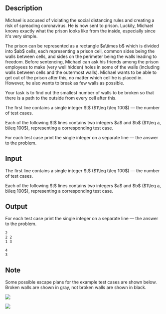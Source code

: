 ## Description

<div><p>Michael is accused of violating the social distancing rules and creating a risk of spreading coronavirus. He is now sent to prison. Luckily, Michael knows exactly what the prison looks like from the inside, especially since it's very simple.</p><p>The prison can be represented as a rectangle $a\times b$ which is divided into $ab$ cells, each representing a prison cell, common sides being the walls between cells, and sides on the perimeter being the walls leading to freedom. Before sentencing, Michael can ask his friends among the prison employees to make (very well hidden) holes in some of the walls (including walls between cells and the outermost walls). Michael wants to be able to get out of the prison after this, no matter which cell he is placed in. However, he also wants to break as few walls as possible.</p><p>Your task is to find out the smallest number of walls to be broken so that there is a path to the outside from every cell after this.</p></div><div class="input-specification"><p>The first line contains a single integer $t$ ($1\leq t\leq 100$)&nbsp;— the number of test cases.</p><p>Each of the following $t$ lines contains two integers $a$ and $b$ ($1\leq a, b\leq 100$), representing a corresponding test case.</p></div><div class="output-specification"><p>For each test case print the single integer on a separate line&nbsp;— the answer to the problem.</p></div>

## Input

<p>The first line contains a single integer $t$ ($1\leq t\leq 100$)&nbsp;— the number of test cases.</p><p>Each of the following $t$ lines contains two integers $a$ and $b$ ($1\leq a, b\leq 100$), representing a corresponding test case.</p>

## Output

<p>For each test case print the single integer on a separate line&nbsp;— the answer to the problem.</p>





```input1
2
2 2
1 3
```




```output1
4
3
```



## Note

<p>Some possible escape plans for the example test cases are shown below. Broken walls are shown in gray, not broken walls are shown in black. </p><p><img class="tex-graphics" src="file://N0QBlvD3.png" style="max-width: 100.0%;max-height: 100.0%;"></p><p><img class="tex-graphics" src="file://tXpt1lof.png" style="max-width: 100.0%;max-height: 100.0%;"></p>
